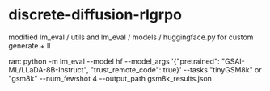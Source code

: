 # discrete-diffusion-rlgrpo

modified lm_eval / utils and lm_eval / models / huggingface.py for custom generate + ll

ran:
python -m lm_eval --model hf --model_args '{"pretrained": "GSAI-ML/LLaDA-8B-Instruct", "trust_remote_code": true}' --tasks "tinyGSM8k" or "gsm8k" --num_fewshot 4 --output_path gsm8k_results.json

